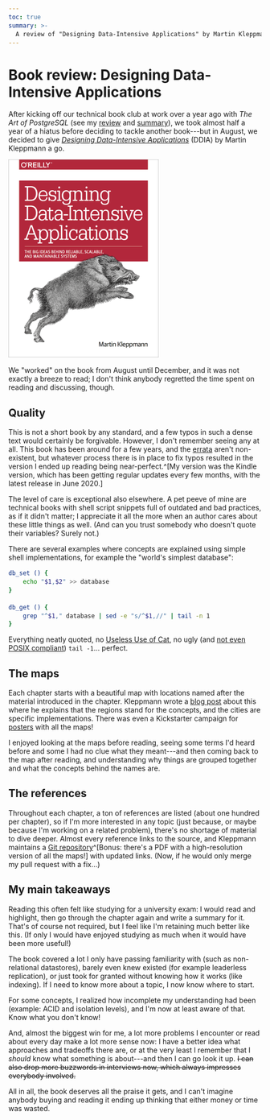 ```yaml
---
toc: true
summary: >-
  A review of "Designing Data-Intensive Applications" by Martin Kleppmann
---
```


# Book review: Designing Data-Intensive Applications

After kicking off our technical book club at work over a year ago with *The Art
of PostgreSQL* (see my [review] and [summary]), we took almost half a year of a
hiatus before deciding to tackle another book---but in August, we decided to
give [*Designing Data-Intensive Applications*][ddia] (DDIA) by Martin Kleppmann
a go.

![Cover of *Designing Data-Intensive Applications*](images/2021-02-02-ddia-cover.png)

We "worked" on the book from August until December, and it was not exactly a
breeze to read; I don't think anybody regretted the time spent on reading and
discussing, though.

[review]:  <2020-03-29-taop-review.html>
[summary]: <2020-04-05-taop-summary.html>
[ddia]:    <https://dataintensive.net/>

## Quality

This is not a short book by any standard, and a few typos in such a dense text
would certainly be forgivable. However, I don't remember seeing any at all.
This book has been around for a few years, and the [errata] aren't
non-existent, but whatever process there is in place to fix typos resulted in
the version I ended up reading being near-perfect.^[My version was the Kindle
version, which has been getting regular updates every few months, with the
latest release in June 2020.]

The level of care is exceptional also elsewhere. A pet peeve of mine are
technical books with shell script snippets full of outdated and bad practices,
as if it didn't matter; I appreciate it all the more when an author cares about
these little things as well. (And can you trust somebody who doesn't quote
their variables? Surely not.)

There are several examples where concepts are explained using simple shell
implementations, for example the "world's simplest database":

```bash
db_set () {
    echo "$1,$2" >> database
}

db_get () {
    grep "^$1," database | sed -e "s/^$1,//" | tail -n 1
}
```

Everything neatly quoted, no [Useless Use of Cat][uuoc], no ugly (and [not even
POSIX compliant][posix]) `tail -1`... perfect.

[errata]: <https://www.oreilly.com/catalog/errata.csp?isbn=0636920032175>
[uuoc]:   <http://porkmail.org/era/unix/award.html>
[posix]:  <https://pubs.opengroup.org/onlinepubs/9699919799/utilities/tail.html#tag_20_125_18>

## The maps

Each chapter starts with a beautiful map with locations named after the
material introduced in the chapter. Kleppmann wrote a [blog post][blog] about
this where he explains that the regions stand for the concepts, and the cities
are specific implementations. There was even a Kickstarter campaign for
[posters] with all the maps!

I enjoyed looking at the maps before reading, seeing some terms I'd heard
before and some I had no clue what they meant---and then coming back to the map
after reading, and understanding why things are grouped together and what the
concepts behind the names are.

[blog]:    <https://martin.kleppmann.com/2017/03/15/map-distributed-data-systems.html>
[posters]: <https://dataintensive.net/poster.html>

## The references

Throughout each chapter, a ton of references are listed (about one hundred per
chapter), so if I'm more interested in any topic (just because, or maybe
because I'm working on a related problem), there's no shortage of material to
dive deeper. Almost every reference links to the source, and Kleppmann
maintains a [Git repository][ddia-references]^[Bonus: there's a PDF with a
high-resolution version of all the maps!] with updated links. (Now, if he would
only merge my pull request with a fix...)

[ddia-references]: <https://github.com/ept/ddia-references>

## My main takeaways

Reading this often felt like studying for a university exam: I would read and
highlight, then go through the chapter again and write a summary for it. That's
of course not required, but I feel like I'm retaining much better like this.
(If only I would have enjoyed studying as much when it would have been more
useful!)

The book covered a lot I only have passing familiarity with (such as
non-relational datastores), barely even knew existed (for example leaderless
replication), or just took for granted without knowing how it works (like
indexing). If I need to know more about a topic, I now know where to start.

For some concepts, I realized how incomplete my understanding had been
(example: ACID and isolation levels), and I'm now at least aware of that. Know
what you don't know!

And, almost the biggest win for me, a lot more problems I encounter or read
about every day make a lot more sense now: I have a better idea what approaches
and tradeoffs there are, or at the very least I remember that I *should* know
what something is about---and then I can go look it up. ~~I can also drop more
buzzwords in interviews now, which always impresses everybody involved.~~

All in all, the book deserves all the praise it gets, and I can't imagine
anybody buying and reading it ending up thinking that either money or time was
wasted.
